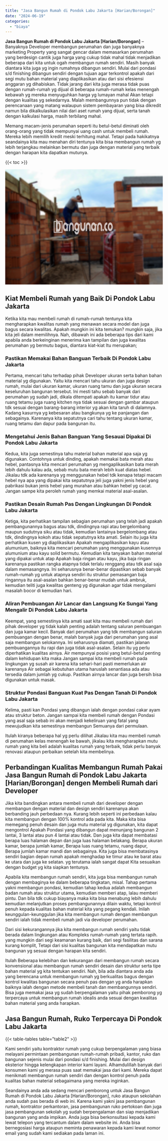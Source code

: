 ```yaml
---
title: "Jasa Bangun Rumah di Pondok Labu Jakarta [Harian/Borongan]"
date: "2024-06-19"
categories: 
  - "biaya"
---
```


**Jasa Bangun Rumah di Pondok Labu Jakarta \[Harian/Borongan\]** – Banyaknya Developer membangun perumahan dan juga banyaknya marketing Property yang sangat gencar dalam memasarkan perumahan yang berdesign cantik juga harga yang cukup tidak mahal tidak menjadikan beberapa dari kita untuk ogah membangun rumah sendiri. Masih banyak diantara kita juga yg ingin rumahnya dibangun sendiri. Mulai dari pondasi s/d finishing dibangun sendiri dengan tujuan agar terkontrol apakah dari segi mutu bahan material yang diaplikasikan atau dari sisi efesiensi anggaran yg dihabiskan. Tidak jarang dari kita juga merasa tidak puas dengan rumah-rumah yg dijual di beberapa rumah-rumah kelas menengah kebawah yg mereka menyuguhkan harga yg lumayan mahal Akan tetapi dengan kualitas yg sekedarnya. Malah membangunnya pun tidak dengan perencanaan yang matang walaupun sistem pembayaran yang bisa dikredit namun bila dikalkulasikan nilai dari aset rumah yang dijual, serta tanah dengan kalkulasi harga, masih terbilang mahal.

Memang macam-jenis perumahan seperti itu betul-betul diminati oleh orang-orang yang tidak mempunyai uang cash untuk membeli rumah. Mereka lebih memilih kredit meski terhitung mahal. Tetapi pada hakikatnya seandainya kita mau menahan diri tentunya kita bisa membangun rumah yg lebih terjangkau melainkan bermutu dan juga dengan material yang terbaik dengan harapan kita dapatkan mutunya.

{{< toc >}}

![Jasa Bangun Rumah di Pondok Labu Jakarta [Harian/Borongan]](/images/borong-bangunan-32.png)

## Kiat Membeli Rumah yang Baik Di Pondok Labu Jakarta

Ketika kita mau membeli rumah di rumah-rumah tentunya kita mengharapkan kwalitas rumah yang menawan secara model dan juga bagus secara kwalitas. Apakah mungkin ini kita temukan? mungkin saja, jika kita jeli dalam memilihnya. Nah, dibawah ini ada beberapa tips dari kami apabila anda berkeinginan menerima kan tampilan dan juga kwalitas perumahan yg bermutu bagus, diantara kiat-kiat Itu merupakan;

### Pastikan Memakai Bahan Banguan Terbaik Di Pondok Labu Jakarta

Pertama, mencari tahu terhadap pihak Developer ukuran serta bahan bahan material yg digunakan. Yaitu kita mencari tahu ukuran dan juga design rumah, mulai dari ukuran kamar, ukuran ruang tamu dan juga ukuran secara keseluruhan bangunan tersebut. Ini mesti tahu sebab banyak dari perumahan yg sudah jadi, dikala ditempati apakah itu kamar tidur atau ruang tetamu juga ruang kitchen nya tidak sesuai dengan gambar ataupun tdk sesuai dengan barang-barang interior yg akan kita taruh di dalamnya. Kadang kasurnya yg kebesaran atau bangkunya yg ke panjangan dan sebagainya. Karenanya kita sepatutnya cari tahu tentang ukuran kamar, ruang tetamu dan dapur pada bangunan itu.

### Mengetahui Jenis Bahan Banguan Yang Sesauai Dipakai Di Pondok Labu Jakarta

Kedua, kita juga semestinya tahu material bahan material apa saja yg digunakan. Contohnya untuk dinding, apakah memakai bata merah atau hebel, pantasnya kita mencari perumahan yg mengaplikasikan bata merah lebih dahulu kalau ada, sebab mutu bata merah lebih kuat diatas hebel. Jikalau tdk ada karenanya yg menggunakan hebel tdk kenapa tetapi macam hebel nya apa yang dipakai kita sepatutnya jeli juga yakni jenis hebel yang pabrikasi bukan jenis hebel yang murahan atau bahkan hebel yg cacat. Jangan sampe kita peroleh rumah yang memkai material asal-asalan.

### Pastikan Desain Rumah Pas Dengan Lingkungan Di Pondok Labu Jakarta

Ketiga, kita perhatikan tampilan sebagian perumahan yang telah jadi apakah pembangunannya bagus atau tdk, dindingnya rapi atau bergelombang maupun sudutnya siku atau tidak, kemudian lantainya bergelombang atau tdk, dindingnya kokoh atau tidak sepatutnya kita amati. Selain itu juga kita perhatikan kusen yg diaplikasikan Apakah mengaplikasikan kayu atau alumunium, baiknya kita mencari perumahan yang menggunakan kusennya alumunium atau kayu solid bermutu. Kemudian kita tanyakan bahan material yang dipakai untuk atap Apakah baja ringan atau kayu, jika baja ringan karenanya pastikan rangka atapnya tidak terlalu renggang atau tdk asal saja dalam memasangnya. Ini seharusnya benar-benar dipastikan sebab banyak rumah-rumah yg untuk atapnya sendiri itu struktur pemasangan baja ringannya itu asal-asalan bahkan benar-benar mudah untuk ambruk, kemudian teliti juga kwalitas genteng yg digunakan agar tidak mengalami masalah bocor di kemudian hari.

### Aliran Pembuangan Air Lancar dan Langsung Ke Sungai Yang Mengalir Di Pondok Labu Jakarta

Keempat, yang semestinya kita amati saat kita mau membeli rumah dari pihak developer yg tidak kalah penting adalah tentang saluran pembuangan dan juga kamar kecil. Banyak dari perumahan yang tdk membangun saluran pembuangan dengan benar, malah banyak juga dari perumahan yang asal saja membangun selokannya. Ini seharusnya diamati, pastikan jalanan pembuangannya itu rapi dan juga tidak asal-asalan. Selain itu yg perlu diperhatikan kualitas airnya. Air mempunyai posisi yang betul-betul penting dalam kehidupan kita maka Jangan sampai kita membeli rumah pada lingkungan yg susah air karena kita sehari-hari pasti memerlukan air karenanya Air sebagai kebutuhan utama haruslah senantiasa ada atau tersedia dalam jumlah yg cukup. Pastikan airnya lancar dan juga bersih bisa digunakan untuk masak.

### Struktur Pondasi Banguan Kuat Pas Dengan Tanah Di Pondok Labu Jakarta

Kelima, pasti kan Pondasi yang dibangun ialah dengan pondasi cakar ayam atau struktur beton. Jangan sampai kita membeli rumah dengan Pondasi yang asal saja sebab ini akan menjadi kekeliruan yang fatal yang mewujudkan kita semestinya membangun Semuanya dari permulaan.

Itulah kiranya beberapa hal yg perlu dilihat Jikalau kita mau membeli rumah di perumahan kelas menengah ke bawah, jikalau kita mengharapkan mutu rumah yang kita beli adalah kualitas rumah yang terbaik, tidak perlu banyak renovasi ataupun perbaikan setelah kita membelinya.

## Perbandingan Kualitas Membangun Rumah Pakai Jasa Bangun Rumah di Pondok Labu Jakarta \[Harian/Borongan\] dengen Membeli Rumah dari Developer

Jika kita bandingkan antara membeli rumah dari developer dengan membangun dengan material dan design sendiri karenanya akan berbanding jauh perbedaan nya. Kurang lebih seperti ini perbedaan kalau kita membangun dengan 100% kontrol ada pada kita. Maka kita bisa memegang penuh desain dan juga mutu material yg digunakan, kita dapat mengontrol Apakah Pondasi yang dibangun dapat menunjang bangunan 2 lantai, 3 lantai atau pun 4 lantai atau tidak. Dan juga kita dapat membatasi berapa luas halaman depan dan juga luas halaman belakang. Berapa ukuran kamar, berapa jumlah kamar, Berapa luas ruang tetamu, ruang dapur, Berapa jumlah kamar mandi dan sebagainya. Kita juga bisa membatasinya sendiri bagian depan rumah apakah menghadap ke timur atau ke barat atau ke utara dan juga ke selatan. yg terutama ialah sangat dapat Kita sesuaikan dengan budget yg kita siapkan tentunya.

Apabila kita membangun rumah sendiri, kita juga bisa membangun rumah dengan membaginya ke dalam beberapa tingkatan, misal. Tahap pertama yakni membangun pondasi, kemudian tahap kedua adalah membangun badan rumah atau struktur utama, kemudian memberi atap, lalau memberi pintu. Dan bila tdk cukup biayanya maka kita bisa menabung lebih dahulu kemudian melanjutkan proses pembangunannya dilain waktu, tetapi kontrol penuh kepada kualitas bahan material kita yang pegang kendali. Inilah keunggulan-keunggulan jika kita membangun rumah dengan membangun sendiri ialah tidak membeli rumah jadi via developer perumahan.

Dari sisi kekurangannya jika kita membangun rumah sendiri yaitu tidak berada dalam lingkungan atau Kompleks rumah-rumah yang tertata rapih. yang mungkin dari segi keamanan kurang baik, dari segi fasilitas dan sarana kurang komplit, Tetapi dari sisi kualitas bangunan kita mendapatkan mutu bangunan yg sesuai dengan harapan kita sendiri.

Itulah Beberapa kelebihan dan kekurangan dari membangun rumah secara konvensional atau membangun rumah sendiri desain dan struktur serta tipe bahan material yg kita tentukan sendiri. Nah, bila ada diantara anda ada yang berencana untuk membangun rumah yg berkualitas bagus dengan kontrol kwalitas bangunan secara penuh pas dengan yg anda harapkan baiknya ialah dengan metode membeli tanah dan membangunnya sendiri. Bisa juga memakai jasa yg sudah berpengalaman yaitu pihak pemborong yg terpercaya untuk membangun rumah idealis anda sesuai dengan kwalitas bahan material yang anda harapkan.

## Jasa Bangun Rumah, Ruko Terpercaya Di Pondok Labu Jakarta

{{< table-tables table="table2" >}}

Kami sendiri yaitu kontraktor rumah yang cukup berpengalaman yang biasa melayani permintaan pembangunan rumah-rumah pribadi, kantor, ruko dan bangunan sejenis mulai dari pondasi s/d finishing. Mulai dari design eksterior hingga kelengkapan interior kami layani. Alhamdulillah banyak dari konsumen kami yg merasa puas saat memakai jasa dari kami. Mereka dapat menikmati membangun rumah sendiri dan dengan kontrol penuh pada kualitas bahan material sebagaimana yang mereka inginkan.

Seandainya anda ada sedang mencari pemborong untuk Jasa Bangun Rumah di Pondok Labu Jakarta \[Harian/Borongan\], ruko ataupun sekolahan anda sudah pas berada di web ini. Karena kami yakni jasa pembangunan rumah, kontraktor perkantoran, jasa pembangunan ruko pertokoan dan juga jasa pembangunan sekolah yg sudah berpengalaman dan siap menjadikan bangunan yang anda impikan. Anda juga bisa berkonsultasi kepada kami lewat telepon yang tercantum dalam dalam website ini. Anda bisa bernegosiasi harga ataupun meminta penawaran kepada kami lewat nomor email yang sudah kami sediakan pada laman ini.
